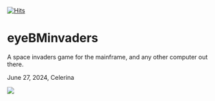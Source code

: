 [![Hits](https://hits.seeyoufarm.com/api/count/incr/badge.svg?url=https%3A%2F%2Fgithub.com%2Fmoshix%2FeyeBMinvaders&count_bg=%2379C83D&title_bg=%23555555&icon=apacherocketmq.svg&icon_color=%23E7E7E7&title=hits&edge_flat=false)](https://hits.seeyoufarm.com)

eyeBMinvaders
=============


    

A space invaders game for the mainframe, and any other computer out there. 

June 27, 2024, Celerina

<img src="https://moshix.dynu.net/eyebminvaders.png">

